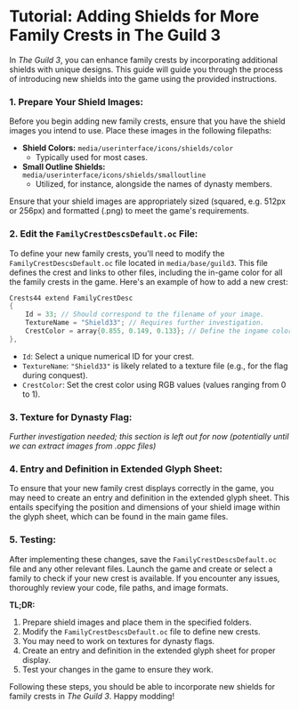 # Tutorial: Adding Shields for More Family Crests in The Guild 3

In *The Guild 3*, you can enhance family crests by incorporating additional shields with unique designs. This guide will guide you through the process of introducing new shields into the game using the provided instructions.

### 1. Prepare Your Shield Images:

Before you begin adding new family crests, ensure that you have the shield images you intend to use. Place these images in the following filepaths:

- **Shield Colors:** `media/userinterface/icons/shields/color`
  - Typically used for most cases.
- **Small Outline Shields:** `media/userinterface/icons/shields/smalloutline`
  - Utilized, for instance, alongside the names of dynasty members.

Ensure that your shield images are appropriately sized (squared, e.g. 512px or 256px) and formatted (.png) to meet the game's requirements.

### 2. Edit the `FamilyCrestDescsDefault.oc` File:

To define your new family crests, you'll need to modify the `FamilyCrestDescsDefault.oc` file located in `media/base/guild3`. This file defines the crest and links to other files, including the in-game color for all the family crests in the game. Here's an example of how to add a new crest:

```cpp
Crests44 extend FamilyCrestDesc
{
    Id = 33; // Should correspond to the filename of your image.
    TextureName = "Shield33"; // Requires further investigation.
    CrestColor = array{0.855, 0.149, 0.133}; // Define the ingame color using RGB values.
},
```

- `Id`: Select a unique numerical ID for your crest.
- `TextureName`: `"Shield33"` is likely related to a texture file (e.g., for the flag during conquest).
- `CrestColor`: Set the crest color using RGB values (values ranging from 0 to 1).

### 3. Texture for Dynasty Flag:

*Further investigation needed; this section is left out for now (potentially until we can extract images from .oppc files)*

### 4. Entry and Definition in Extended Glyph Sheet:

To ensure that your new family crest displays correctly in the game, you may need to create an entry and definition in the extended glyph sheet. This entails specifying the position and dimensions of your shield image within the glyph sheet, which can be found in the main game files.

### 5. Testing:

After implementing these changes, save the `FamilyCrestDescsDefault.oc` file and any other relevant files. Launch the game and create or select a family to check if your new crest is available. If you encounter any issues, thoroughly review your code, file paths, and image formats.

**TL;DR:**

1. Prepare shield images and place them in the specified folders.
2. Modify the `FamilyCrestDescsDefault.oc` file to define new crests.
3. You may need to work on textures for dynasty flags.
4. Create an entry and definition in the extended glyph sheet for proper display.
5. Test your changes in the game to ensure they work.


Following these steps, you should be able to incorporate new shields for family crests in *The Guild 3*. Happy modding!
